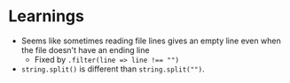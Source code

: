 # Learnings

- Seems like sometimes reading file lines gives an empty line even when the file doesn't have an ending line
  - Fixed by `.filter(line => line !== "")`
- `string.split()` is different than `string.split("")`.
